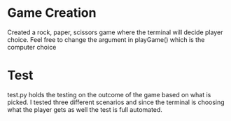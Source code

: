 # Game Creation
Created a rock, paper, scissors game where the terminal will decide player choice. Feel free to change the argument in playGame() which is the computer choice

# Test

test.py holds the testing on the outcome of the game based on what is picked. I tested three different scenarios and since the terminal is choosing what the player gets as well the test is full automated. 